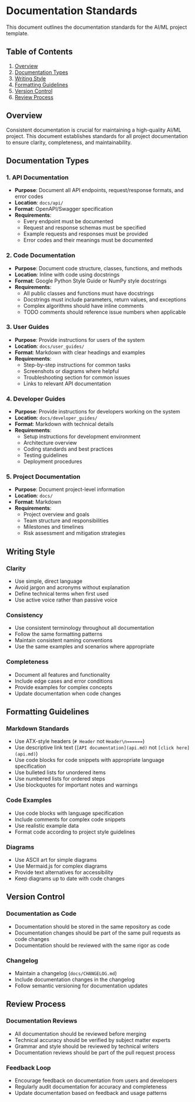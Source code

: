 # Documentation Standards

This document outlines the documentation standards for the AI/ML project template.

## Table of Contents

1. [Overview](#overview)
2. [Documentation Types](#documentation-types)
3. [Writing Style](#writing-style)
4. [Formatting Guidelines](#formatting-guidelines)
5. [Version Control](#version-control)
6. [Review Process](#review-process)

## Overview

Consistent documentation is crucial for maintaining a high-quality AI/ML project. This document establishes standards for all project documentation to ensure clarity, completeness, and maintainability.

## Documentation Types

### 1. API Documentation

- **Purpose**: Document all API endpoints, request/response formats, and error codes
- **Location**: `docs/api/`
- **Format**: OpenAPI/Swagger specification
- **Requirements**:
  - Every endpoint must be documented
  - Request and response schemas must be specified
  - Example requests and responses must be provided
  - Error codes and their meanings must be documented

### 2. Code Documentation

- **Purpose**: Document code structure, classes, functions, and methods
- **Location**: Inline with code using docstrings
- **Format**: Google Python Style Guide or NumPy style docstrings
- **Requirements**:
  - All public classes and functions must have docstrings
  - Docstrings must include parameters, return values, and exceptions
  - Complex algorithms should have inline comments
  - TODO comments should reference issue numbers when applicable

### 3. User Guides

- **Purpose**: Provide instructions for users of the system
- **Location**: `docs/user_guides/`
- **Format**: Markdown with clear headings and examples
- **Requirements**:
  - Step-by-step instructions for common tasks
  - Screenshots or diagrams where helpful
  - Troubleshooting section for common issues
  - Links to relevant API documentation

### 4. Developer Guides

- **Purpose**: Provide instructions for developers working on the system
- **Location**: `docs/developer_guides/`
- **Format**: Markdown with technical details
- **Requirements**:
  - Setup instructions for development environment
  - Architecture overview
  - Coding standards and best practices
  - Testing guidelines
  - Deployment procedures

### 5. Project Documentation

- **Purpose**: Document project-level information
- **Location**: `docs/`
- **Format**: Markdown
- **Requirements**:
  - Project overview and goals
  - Team structure and responsibilities
  - Milestones and timelines
  - Risk assessment and mitigation strategies

## Writing Style

### Clarity

- Use simple, direct language
- Avoid jargon and acronyms without explanation
- Define technical terms when first used
- Use active voice rather than passive voice

### Consistency

- Use consistent terminology throughout all documentation
- Follow the same formatting patterns
- Maintain consistent naming conventions
- Use the same examples and scenarios where appropriate

### Completeness

- Document all features and functionality
- Include edge cases and error conditions
- Provide examples for complex concepts
- Update documentation when code changes

## Formatting Guidelines

### Markdown Standards

- Use ATX-style headers (`# Header` not `Header\n======`)
- Use descriptive link text (`[API documentation](api.md)` not `[click here](api.md)`)
- Use code blocks for code snippets with appropriate language specification
- Use bulleted lists for unordered items
- Use numbered lists for ordered steps
- Use blockquotes for important notes and warnings

### Code Examples

- Use code blocks with language specification
- Include comments for complex code snippets
- Use realistic example data
- Format code according to project style guidelines

### Diagrams

- Use ASCII art for simple diagrams
- Use Mermaid.js for complex diagrams
- Provide text alternatives for accessibility
- Keep diagrams up to date with code changes

## Version Control

### Documentation as Code

- Documentation should be stored in the same repository as code
- Documentation changes should be part of the same pull requests as code changes
- Documentation should be reviewed with the same rigor as code

### Changelog

- Maintain a changelog (`docs/CHANGELOG.md`)
- Include documentation changes in the changelog
- Follow semantic versioning for documentation updates

## Review Process

### Documentation Reviews

- All documentation should be reviewed before merging
- Technical accuracy should be verified by subject matter experts
- Grammar and style should be reviewed by technical writers
- Documentation reviews should be part of the pull request process

### Feedback Loop

- Encourage feedback on documentation from users and developers
- Regularly audit documentation for accuracy and completeness
- Update documentation based on feedback and usage patterns
